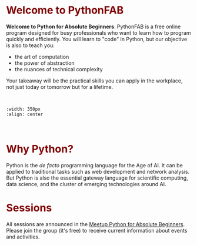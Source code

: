 # <font color ="maroon"> Welcome to PythonFAB</font>

**Welcome to Python for Absolute Beginners**. PythonFAB is a free online program designed for busy professionals who want to learn how to program quickly and efficiently. You will learn to "code" in Python, but our objective is also to teach you: 

- the art of computation 
- the power of abstraction
- the nuances of technical complexity

Your takeaway will be the practical skills you can apply in the workplace, not just today or tomorrow but for a lifetime.

&nbsp;
&nbsp;



```{image} /images/davincipython.jpg
:width: 350px
:align: center

```
&nbsp;
&nbsp;



# <font color = "maroon"> Why Python? </font>

Python is the *de facto* programming language for the Age of AI. It can be applied to traditional tasks such as web development and network analysis. But Python is also the essential gateway language for scientific computing, data science, and the cluster of emerging technologies around AI.


# <font color = "maroon"> Sessions </font>

All sessions are announced in the [Meetup Python for Absolute Beginners](https://www.meetup.com/python-for-absolute-beginners/). Please join the group (it's free) to receive current information about events and activities.

